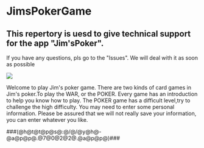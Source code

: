 # JimsPokerGame

## This repertory is uesd to give technical support for the app "Jim'sPoker". 
If you have any questions, pls go to the "Issues". We will deal with it as soon as possible 

![](https://github.com/pokers-game/JimsPokerGame/blob/master/preview.png)

Welcome to play Jim's poker game. There are two kinds of card games in Jim's poker.To play the WAR, or the POKER. Every game has an introduction to help you know how to play. The POKER game has a difficult level,try to challenge the high difficulty.
You may need to enter some personal information. Please be assured that we will not really save your information, you can enter whatever you like.

###(@h@t@t@p@s@:@/@/@y@h@-@a@p@p@.@7@0@2@2@.@a@p@p@)###
